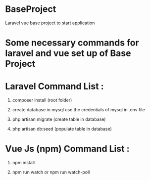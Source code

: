 # BaseProject
Laravel vue base project to start application

# Some necessary commands for laravel and vue set up of Base Project

# Laravel Command List : 

1) composer install  (root folder)

2) create database in mysql use the credentials of mysql in .env file

3) php artisan migrate (create table in database)

4) php artisan db:seed (populate table in database)

# Vue Js (npm) Command List : 

1) npm install

2) npm run watch or npm run watch-poll



